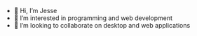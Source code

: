 - 👋 Hi, I’m Jesse
- 👀 I’m interested in programming and web development
- 💞️ I’m looking to collaborate on desktop and web applications
